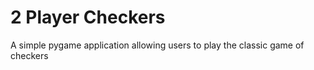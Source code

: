 # 2 Player Checkers

A simple pygame application allowing users to play the classic game of checkers
